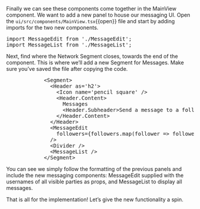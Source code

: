 Finally we can see these components come together in the MainView component. We want to add a new panel to house our messaging UI. Open the `ui/src/components/MainView.tsx`{{open}} file and start by adding imports for the two new components.

<pre class="file" data-target="clipboard">
import MessageEdit from './MessageEdit';
import MessageList from './MessageList';
</pre>

Next, find where the Network Segment closes, towards the end of the component. This is where we’ll add a new Segment for Messages. Make sure you’ve saved the file after copying the code.

<pre class="file" data-target="clipboard">
            &lt;Segment&gt;
              &lt;Header as='h2'&gt;
                &lt;Icon name='pencil square' /&gt;
                &lt;Header.Content&gt;
                  Messages
                  &lt;Header.Subheader&gt;Send a message to a follower&lt;/Header.Subheader&gt;
                &lt;/Header.Content&gt;
              &lt;/Header&gt;
              &lt;MessageEdit
                followers={followers.map(follower =&gt; follower.username)}
              /&gt;
              &lt;Divider /&gt;
              &lt;MessageList /&gt;
            &lt;/Segment&gt;
</pre>

You can see we simply follow the formatting of the previous panels and include the new messaging components: MessageEdit supplied with the usernames of all visible parties as props, and MessageList to display all messages.

That is all for the implementation! Let’s give the new functionality a spin.
